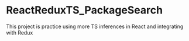 # ReactReduxTS_PackageSearch
This project is practice using more TS inferences in React and integrating with Redux
